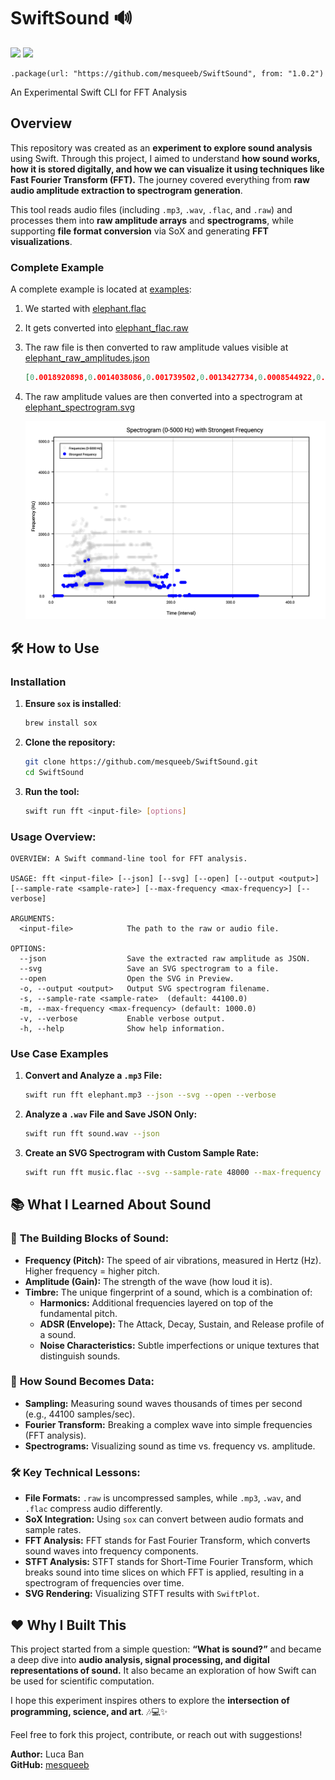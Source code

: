 # SwiftSound 🔊

[![](https://img.shields.io/endpoint?url=https%3A%2F%2Fswiftpackageindex.com%2Fapi%2Fpackages%2Fmesqueeb%2FSwiftSound%2Fbadge%3Ftype%3Dswift-versions)](https://swiftpackageindex.com/mesqueeb/SwiftSound)
[![](https://img.shields.io/endpoint?url=https%3A%2F%2Fswiftpackageindex.com%2Fapi%2Fpackages%2Fmesqueeb%2FSwiftSound%2Fbadge%3Ftype%3Dplatforms)](https://swiftpackageindex.com/mesqueeb/SwiftSound)

```
.package(url: "https://github.com/mesqueeb/SwiftSound", from: "1.0.2")
```

An Experimental Swift CLI for FFT Analysis

## Overview

This repository was created as an **experiment to explore sound analysis** using Swift. Through this project, I aimed to understand **how sound works, how it is stored digitally, and how we can visualize it using techniques like Fast Fourier Transform (FFT).** The journey covered everything from **raw audio amplitude extraction to spectrogram generation**.

This tool reads audio files (including `.mp3`, `.wav`, `.flac`, and `.raw`) and processes them into **raw amplitude arrays** and **spectrograms**, while supporting **file format conversion** via SoX and generating **FFT visualizations**.

### Complete Example

A complete example is located at [examples](./examples/):

1. We started with [elephant.flac](./examples/elephant.flac)
2. It gets converted into [elephant_flac.raw](./examples/elephant_flac.raw)
3. The raw file is then converted to raw amplitude values visible at [elephant_raw_amplitudes.json](./examples/elephant_raw_amplitudes.json)

   ```json
   [0.0018920898,0.0014038086,0.001739502,0.0013427734,0.0008544922,0.0007324219,-0.00012207031,-0.00036621094,-0.00048828125,-0.00076293945,-0.00033569336,-0.00088500977,0.00012207031,-0.00039672852,0.0004272461,-0.00021362305,0.00021362305,-0.00021362305,0,-0.0005187988,3.0517578e-05,-0.00039672852,0.00015258789,-0.0005493164,0.00091552734,6.1035156e-05,0.0014038086,0.00076293945,0.0013427734,0.00076293945,0.00061035156,0.00033569336,9.1552734e-05,-0.00021362305,-0.00018310547,...]
   ```

4. The raw amplitude values are then converted into a spectrogram at [elephant_spectrogram.svg](./examples/elephant_spectrogram.svg)

   ![elephant_spectrogram](./examples/elephant_spectrogram.svg)

## 🛠️ How to Use

### **Installation**

1. **Ensure `sox` is installed**:
   ```bash
   brew install sox
   ```
2. **Clone the repository:**
   ```bash
   git clone https://github.com/mesqueeb/SwiftSound.git
   cd SwiftSound
   ```
3. **Run the tool:**
   ```bash
   swift run fft <input-file> [options]
   ```

### **Usage Overview:**

```
OVERVIEW: A Swift command-line tool for FFT analysis.

USAGE: fft <input-file> [--json] [--svg] [--open] [--output <output>] [--sample-rate <sample-rate>] [--max-frequency <max-frequency>] [--verbose]

ARGUMENTS:
  <input-file>            The path to the raw or audio file.

OPTIONS:
  --json                  Save the extracted raw amplitude as JSON.
  --svg                   Save an SVG spectrogram to a file.
  --open                  Open the SVG in Preview.
  -o, --output <output>   Output SVG spectrogram filename.
  -s, --sample-rate <sample-rate>  (default: 44100.0)
  -m, --max-frequency <max-frequency> (default: 1000.0)
  -v, --verbose           Enable verbose output.
  -h, --help              Show help information.
```

### Use Case Examples

1. **Convert and Analyze a `.mp3` File:**

   ```bash
   swift run fft elephant.mp3 --json --svg --open --verbose
   ```

2. **Analyze a `.wav` File and Save JSON Only:**

   ```bash
   swift run fft sound.wav --json
   ```

3. **Create an SVG Spectrogram with Custom Sample Rate:**
   ```bash
   swift run fft music.flac --svg --sample-rate 48000 --max-frequency 5000
   ```

## 📚 What I Learned About Sound

### 🧩 **The Building Blocks of Sound:**

- **Frequency (Pitch):** The speed of air vibrations, measured in Hertz (Hz). Higher frequency = higher pitch.
- **Amplitude (Gain):** The strength of the wave (how loud it is).
- **Timbre:** The unique fingerprint of a sound, which is a combination of:
  - **Harmonics:** Additional frequencies layered on top of the fundamental pitch.
  - **ADSR (Envelope):** The Attack, Decay, Sustain, and Release profile of a sound.
  - **Noise Characteristics:** Subtle imperfections or unique textures that distinguish sounds.

### 🎨 **How Sound Becomes Data:**

- **Sampling:** Measuring sound waves thousands of times per second (e.g., 44100 samples/sec).
- **Fourier Transform:** Breaking a complex wave into simple frequencies (FFT analysis).
- **Spectrograms:** Visualizing sound as time vs. frequency vs. amplitude.

### 🛠️ **Key Technical Lessons:**

- **File Formats:** `.raw` is uncompressed samples, while `.mp3`, `.wav`, and `.flac` compress audio differently.
- **SoX Integration:** Using `sox` can convert between audio formats and sample rates.
- **FFT Analysis:** FFT stands for Fast Fourier Transform, which converts sound waves into frequency components.
- **STFT Analysis:** STFT stands for Short-Time Fourier Transform, which breaks sound into time slices on which FFT is applied, resulting in a spectrogram of frequencies over time.
- **SVG Rendering:** Visualizing STFT results with `SwiftPlot`.

## ❤️ Why I Built This

This project started from a simple question: **“What is sound?”** and became a deep dive into **audio analysis, signal processing, and digital representations of sound.** It also became an exploration of how Swift can be used for scientific computation.

I hope this experiment inspires others to explore the **intersection of programming, science, and art**. 🎶💻✨

Feel free to fork this project, contribute, or reach out with suggestions!

**Author:** Luca Ban  
**GitHub:** [mesqueeb](https://github.com/mesqueeb)
